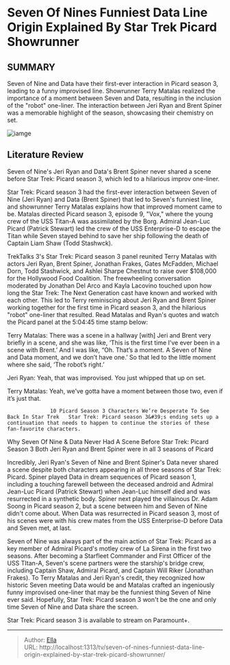 # Seven Of Nines Funniest Data Line Origin Explained By Star Trek Picard Showrunner


## SUMMARY 



  Seven of Nine and Data have their first-ever interaction in Picard season 3, leading to a funny improvised line.   Showrunner Terry Matalas realized the importance of a moment between Seven and Data, resulting in the inclusion of the &#34;robot&#34; one-liner.   The interaction between Jeri Ryan and Brent Spiner was a memorable highlight of the season, showcasing their chemistry on set.  

![iamge](https://static1.srcdn.com/wordpress/wp-content/uploads/2024/01/data-and-seven-of-nine-in-star-trek-picard.jpg)

## Literature Review
Seven of Nine&#39;s Jeri Ryan and Data&#39;s Brent Spiner never shared a scene before Star Trek: Picard season 3, which led to a hilarious improv one-liner.




Star Trek: Picard season 3 had the first-ever interaction between Seven of Nine (Jeri Ryan) and Data (Brent Spiner) that led to Seven&#39;s funniest line, and showrunner Terry Matalas explains how that improved moment came to be. Matalas directed Picard season 3, episode 9, &#34;Vox,&#34; where the young crew of the USS Titan-A was assimilated by the Borg. Admiral Jean-Luc Picard (Patrick Stewart) led the crew of the USS Enterprise-D to escape the Titan while Seven stayed behind to save her ship following the death of Captain Liam Shaw (Todd Stashwck).




TrekTalks 3&#39;s Star Trek: Picard season 3 panel reunited Terry Matalas with actors Jeri Ryan, Brent Spiner, Jonathan Frakes, Gates McFadden, Michael Dorn, Todd Stashwick, and Ashlei Sharpe Chestnut to raise over $108,000 for the Hollywood Food Coalition. The freewheeling conversation moderated by Jonathan Del Arco and Kayla Lacovino touched upon how long the Star Trek: The Next Generation cast have known and worked with each other. This led to Terry reminiscing about Jeri Ryan and Brent Spiner working together for the first time in Picard season 3, and the hilarious &#34;robot&#34; one-liner that resulted. Read Matalas and Ryan&#39;s quotes and watch the Picard panel at the 5:04:45 time stamp below:


Terry Matalas: There was a scene in a hallway [with] Jeri and Brent very briefly in a scene, and she was like, ‘This is the first time I’ve ever been in a scene with Brent.’ And I was like, “Oh. That’s a moment. A Seven of Nine and Data moment, and we don’t have one.’ So that led to the little moment where she said, ‘The robot’s right.’






Jeri Ryan: Yeah, that was improvised. You just whipped that up on set.



Terry Matalas: Yeah, we’ve gotta have a moment between those two, even if it’s just that.



 

                  10 Picard Season 3 Characters We’re Desperate To See Back In Star Trek   Star Trek: Picard season 3&#39;s ending sets up a continuation that needs to happen to continue the stories of these fan-favorite characters.    


 Why Seven Of Nine &amp; Data Never Had A Scene Before Star Trek: Picard Season 3 
Both Jeri Ryan and Brent Spiner were in all 3 seasons of Picard
         

Incredibly, Jeri Ryan&#39;s Seven of Nine and Brent Spiner&#39;s Data never shared a scene despite both characters appearing in all three seasons of Star Trek: Picard. Spiner played Data in dream sequences of Picard season 1, including a touching farewell between the deceased android and Admiral Jean-Luc Picard (Patrick Stewart) when Jean-Luc himself died and was resurrected in a synthetic body. Spiner next played the villainous Dr. Adam Soong in Picard season 2, but a scene between him and Seven of Nine didn&#39;t come about. When Data was resurrected in Picard season 3, most of his scenes were with his crew mates from the USS Enterprise-D before Data and Seven met, at last.




Seven of Nine was always part of the main action of Star Trek: Picard as a key member of Admiral Picard&#39;s motley crew of La Sirena in the first two seasons. After becoming a Starfleet Commander and First Officer of the USS TItan-A, Seven&#39;s scene partners were the starship&#39;s bridge crew, including Captain Shaw, Admiral Picard, and Captain Will Riker (Jonathan Frakes). To Terry Matalas and Jeri Ryan&#39;s credit, they recognized how historic Seven meeting Data would be and Matalas crafted an ingeniously funny improvised one-liner that may be the funniest thing Seven of Nine ever said. Hopefully, Star Trek: Picard season 3 won&#39;t be the one and only time Seven of Nine and Data share the screen.



Star Trek: Picard season 3 is available to stream on Paramount&#43;.






---

> Author: [Ella](https://instagram.hk.cn/)  
> URL: http://localhost:1313/tv/seven-of-nines-funniest-data-line-origin-explained-by-star-trek-picard-showrunner/  

